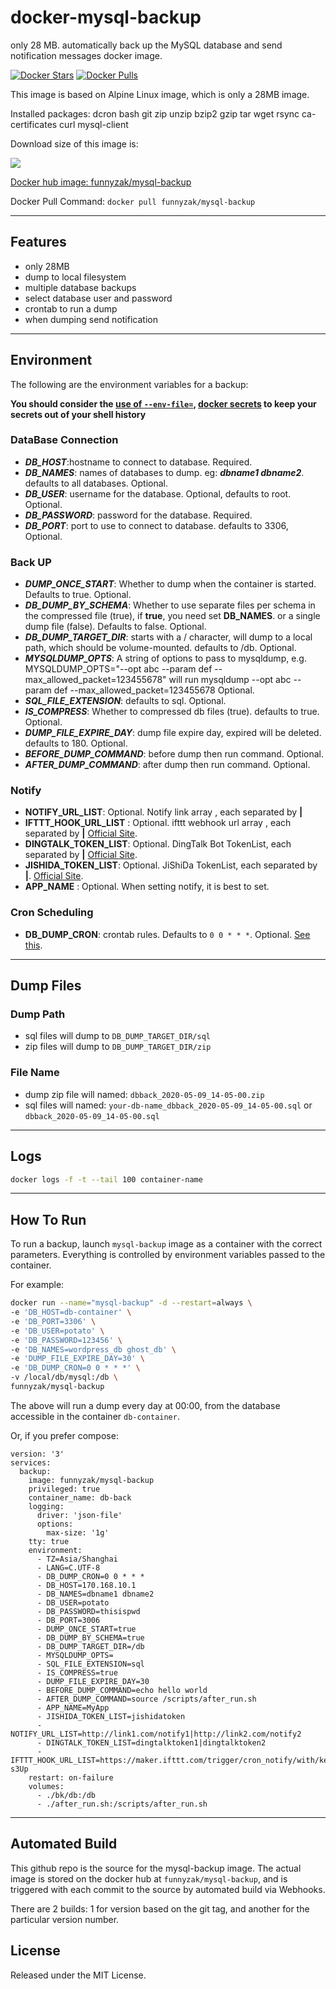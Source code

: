 # docker-mysql-backup

only 28 MB. automatically back up the MySQL database and send notification messages docker image.

[![Docker Stars](https://img.shields.io/docker/stars/funnyzak/mysql-backup.svg?style=flat-square)](https://hub.docker.com/r/funnyzak/mysql-backup/)
[![Docker Pulls](https://img.shields.io/docker/pulls/funnyzak/mysql-backup.svg?style=flat-square)](https://hub.docker.com/r/funnyzak/mysql-backup/)

This image is based on Alpine Linux image, which is only a 28MB image.

Installed packages: dcron bash git zip unzip bzip2 gzip tar wget rsync ca-certificates curl mysql-client

Download size of this image is:

[![](https://images.microbadger.com/badges/image/funnyzak/mysql-backup.svg)](http://microbadger.com/images/funnyzak/mysql-backup)

[Docker hub image: funnyzak/mysql-backup](https://hub.docker.com/r/funnyzak/mysql-backup)

Docker Pull Command: `docker pull funnyzak/mysql-backup`

---

## Features

* only 28MB
* dump to local filesystem
* multiple database backups
* select database user and password
* crontab to run a dump
* when dumping send notification

---

## Environment

The following are the environment variables for a backup:

__You should consider the [use of `--env-file=`](https://docs.docker.com/engine/reference/commandline/run/#set-environment-variables--e---env---env-file), [docker secrets](https://docs.docker.com/engine/swarm/secrets/) to keep your secrets out of your shell history__

### DataBase Connection

* ***DB_HOST***:hostname to connect to database. Required.
* ***DB_NAMES***: names of databases to dump. eg: ***dbname1 dbname2***. defaults to all databases. Optional.
* ***DB_USER***:  username for the database.  Optional, defaults to root. Optional.
* ***DB_PASSWORD***: password for the database. Required.
* ***DB_PORT***: port to use to connect to database. defaults to 3306, Optional.

### Back UP

* ***DUMP_ONCE_START***: Whether to dump when the container is started. Defaults to true. Optional.
* ***DB_DUMP_BY_SCHEMA***: Whether to use separate files per schema in the compressed file (true), if **true**, you need set **DB_NAMES**. or a single dump file (false). Defaults to false. Optional.
* ***DB_DUMP_TARGET_DIR***: starts with a / character, will dump to a local path, which should be volume-mounted. defaults to /db. Optional.
* ***MYSQLDUMP_OPTS***: A string of options to pass to mysqldump, e.g. MYSQLDUMP_OPTS="--opt abc --param def --max_allowed_packet=123455678" will run mysqldump --opt abc --param def --max_allowed_packet=123455678  Optional.
* ***SQL_FILE_EXTENSION***: defaults to sql. Optional.
* ***IS_COMPRESS***: Whether to compressed db files (true). defaults to true. Optional.
* ***DUMP_FILE_EXPIRE_DAY***: dump file expire day, expired will be deleted. defaults to 180. Optional.
* ***BEFORE_DUMP_COMMAND***: before dump then run command. Optional.
* ***AFTER_DUMP_COMMAND***: after dump then run command. Optional.

### Notify

* **NOTIFY_URL_LIST**: Optional. Notify link array , each separated by **|**
* **IFTTT_HOOK_URL_LIST** : Optional. ifttt webhook url array , each separated by **|** [Official Site](https://ifttt.com/maker_webhooks).
* **DINGTALK_TOKEN_LIST**: Optional. DingTalk Bot TokenList, each separated by **|** [Official Site](http://www.dingtalk.com).
* **JISHIDA_TOKEN_LIST**: Optional. JiShiDa TokenList, each separated by **|**. [Official Site](http://push.ijingniu.cn/admin/index/).
* **APP_NAME** : Optional. When setting notify, it is best to set.

### Cron Scheduling

* **DB_DUMP_CRON**: crontab rules. Defaults to `0 0 * * *`. Optional. [See this](http://crontab.org/).

---

## Dump Files

### Dump Path

* sql files will dump to `DB_DUMP_TARGET_DIR/sql`
* zip files will dump to `DB_DUMP_TARGET_DIR/zip`

### File Name

* dump zip file will named: `dbback_2020-05-09_14-05-00.zip`
* sql files will named: `your-db-name_dbback_2020-05-09_14-05-00.sql` or `dbback_2020-05-09_14-05-00.sql`

---

## Logs

```bash
docker logs -f -t --tail 100 container-name
```

---

## How To Run

To run a backup, launch `mysql-backup` image as a container with the correct parameters. Everything is controlled by environment variables passed to the container.

For example:

```bash
docker run --name="mysql-backup" -d --restart=always \
-e 'DB_HOST=db-container' \
-e 'DB_PORT=3306' \
-e 'DB_USER=potato' \
-e 'DB_PASSWORD=123456' \
-e 'DB_NAMES=wordpress_db ghost_db' \
-e 'DUMP_FILE_EXPIRE_DAY=30' \
-e 'DB_DUMP_CRON=0 0 * * *' \
-v /local/db/mysql:/db \
funnyzak/mysql-backup
```

The above will run a dump every day at 00:00, from the database accessible in the container `db-container`.

Or, if you prefer compose:

```docker-compose
version: '3'
services:
  backup:
    image: funnyzak/mysql-backup
    privileged: true
    container_name: db-back
    logging:
      driver: 'json-file'
      options:
        max-size: '1g'
    tty: true
    environment:
      - TZ=Asia/Shanghai
      - LANG=C.UTF-8
      - DB_DUMP_CRON=0 0 * * *
      - DB_HOST=170.168.10.1
      - DB_NAMES=dbname1 dbname2
      - DB_USER=potato
      - DB_PASSWORD=thisispwd
      - DB_PORT=3006
      - DUMP_ONCE_START=true
      - DB_DUMP_BY_SCHEMA=true
      - DB_DUMP_TARGET_DIR=/db
      - MYSQLDUMP_OPTS=
      - SQL_FILE_EXTENSION=sql
      - IS_COMPRESS=true
      - DUMP_FILE_EXPIRE_DAY=30
      - BEFORE_DUMP_COMMAND=echo hello world
      - AFTER_DUMP_COMMAND=source /scripts/after_run.sh
      - APP_NAME=MyApp
      - JISHIDA_TOKEN_LIST=jishidatoken
      - NOTIFY_URL_LIST=http://link1.com/notify1|http://link2.com/notify2
      - DINGTALK_TOKEN_LIST=dingtalktoken1|dingtalktoken2
      - IFTTT_HOOK_URL_LIST=https://maker.ifttt.com/trigger/cron_notify/with/key/ifttttoken-s3Up
    restart: on-failure
    volumes:
      - ./bk/db:/db
      - ./after_run.sh:/scripts/after_run.sh
```

---

## Automated Build

This github repo is the source for the mysql-backup image. The actual image is stored on the docker hub at `funnyzak/mysql-backup`, and is triggered with each commit to the source by automated build via Webhooks.

There are 2 builds: 1 for version based on the git tag, and another for the particular version number.

## License

Released under the MIT License.